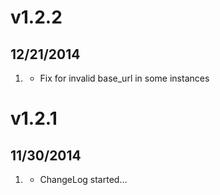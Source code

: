 # v1.2.2
## 12/21/2014

1. [](#bugfix)
    * Fix for invalid base_url in some instances


# v1.2.1
## 11/30/2014

1. [](#new)
    * ChangeLog started...
